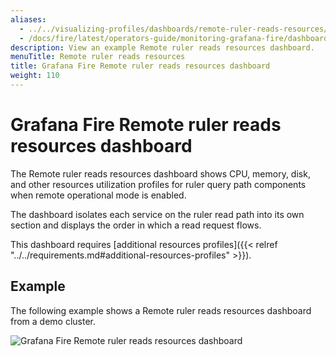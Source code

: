 ```yaml
---
aliases:
  - ../../visualizing-profiles/dashboards/remote-ruler-reads-resources/
  - /docs/fire/latest/operators-guide/monitoring-grafana-fire/dashboards/remote-ruler-reads-resources/
description: View an example Remote ruler reads resources dashboard.
menuTitle: Remote ruler reads resources
title: Grafana Fire Remote ruler reads resources dashboard
weight: 110
---
```


# Grafana Fire Remote ruler reads resources dashboard

The Remote ruler reads resources dashboard shows CPU, memory, disk, and other resources utilization profiles for ruler query path components when remote operational mode is enabled.

The dashboard isolates each service on the ruler read path into its own section and displays the order in which a read request flows.

This dashboard requires [additional resources profiles]({{< relref "../../requirements.md#additional-resources-profiles" >}}).

## Example

The following example shows a Remote ruler reads resources dashboard from a demo cluster.

![Grafana Fire Remote ruler reads resources dashboard](fire-remote-ruler-reads-resources.png)
